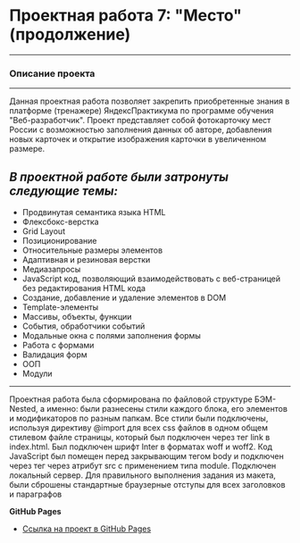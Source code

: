 # Проектная работа 7: "Место"  (продолжение)
---------------------------------------------------------------------------------------------------
### Описание проекта
---------------------------------------------------------------------------------------------------
Данная проектная работа позволяет закрепить приобретенные знания в платформе (тренажере) ЯндексПрактикума по программе обучения "Веб-разработчик". Проект представляет собой фотокарточку мест России с возможностью заполнения данных об авторе, добавления новых карточек и открытие изображения карточки в увеличенном размере.
## *В проектной работе были затронуты следующие темы:*
* Продвинутая семантика языка HTML
* Флексбокс-верстка
* Grid Layout
* Позиционирование
* Относительные размеры элементов
* Адаптивная и резиновая верстки
* Медиазапросы
* JavaScript код, позволяющий взаимодействовать с веб-страницей без редактирования HTML кода
* Создание, добавление и удаление элементов в DOM
* Template-элементы
* Массивы, объекты, функции
* События, обработчики событий
* Модальные окна с полями заполнения формы
* Работа с формами
* Валидация форм
* ООП
* Модули
----------------------------------------------------------------------------------------------------  
Проектная работа была сформирована по файловой структуре БЭМ-Nested, а именно: были разнесены стили каждого блока, его элементов и модификаторов по разным папкам. Все стили были подключены, используя директиву @import для всех css файлов в одном общем стилевом файле страницы, который был подключен через тег link в index.html. Был подключен шрифт Inter в форматах woff и woff2. Код JavaScript был помещен перед закрывающим тегом body и подключен через тег <script></script> через атрибут src c применением типа module. Подключен локальный сервер.
Для правильного выполнения задания из макета, были сброшены стандартные браузерные отступы для всех заголовков и параграфов

**GitHub Pages**

* [Ссылка на проект в GitHub Pages](https://nsotnikov16.github.io/mesto)